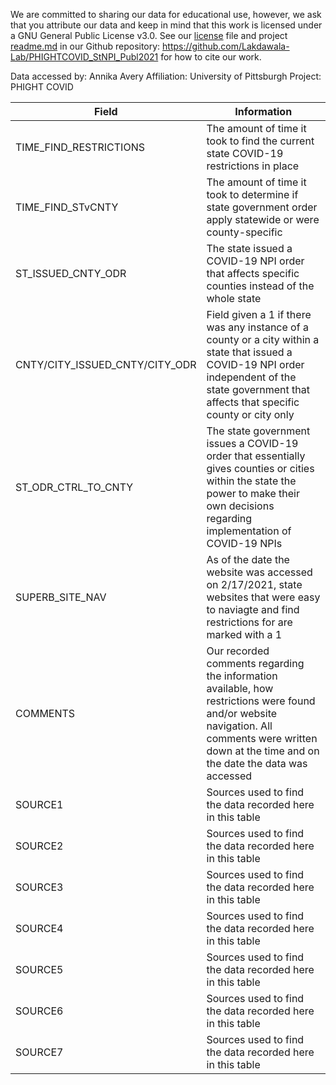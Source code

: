 We are committed to sharing our data for educational use, however, we ask that you attribute our data and keep in mind that this work is licensed under a GNU General Public License v3.0. See our [license](https://github.com/Lakdawala-Lab/PHIGHTCOVID_StNPI_Publ2021/blob/main/LICENSE) file and project [readme.md](https://github.com/Lakdawala-Lab/PHIGHTCOVID_StNPI_Publ2021/blob/main/README.md) in our Github repository: https://github.com/Lakdawala-Lab/PHIGHTCOVID_StNPI_Publ2021 for how to cite our work. 

Data accessed by: Annika Avery
Affiliation: University of Pittsburgh
Project: PHIGHT COVID

|   Field	|   Information	|
|---	|---	|
|  TIME_FIND_RESTRICTIONS 	|   The amount of time it took to find the current state COVID-19 restrictions in place	|
|   TIME_FIND_STvCNTY	|   The amount of time it took to determine if state government order apply statewide or were county-specific	|
|   ST_ISSUED_CNTY_ODR	|   The state issued a COVID-19 NPI order that affects specific counties instead of the whole state	|
|  CNTY/CITY_ISSUED_CNTY/CITY_ODR 	|   Field given a 1 if there was any instance of a county or a city within a state that issued a COVID-19 NPI order independent of the state government that affects that specific county or city only	|
|   ST_ODR_CTRL_TO_CNTY	|   The state government issues a COVID-19 order that essentially gives counties or cities within the state the power to make their own decisions regarding implementation of COVID-19 NPIs	|
|  SUPERB_SITE_NAV 	|   As of the date the website was accessed on 2/17/2021, state websites that were easy to naviagte and find restrictions for are marked with a 1	|
|   COMMENTS	|   Our recorded comments regarding the information available, how restrictions were found and/or website navigation. All comments were written down at the time and on the date the data was accessed	|
|   SOURCE1	|  Sources used to find the data recorded here in this table 	|
|   SOURCE2	|   Sources used to find the data recorded here in this table	|
|   SOURCE3	|   Sources used to find the data recorded here in this table	|
|   SOURCE4	|   Sources used to find the data recorded here in this table	|
|   SOURCE5 	|   Sources used to find the data recorded here in this table	|
|   SOURCE6	|   Sources used to find the data recorded here in this table	|
|   SOURCE7 	|   Sources used to find the data recorded here in this table	|